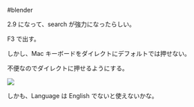 #blender 


2.9 になって、search が強力になったらしい。

F3 で出す。


しかし、Mac キーボードをダイレクトにデフォルトでは押せない。

不便なのでダイレクトに押せるようにする。

![](image-kmyg9rvp.png)

しかも、Language は English でないと使えないかな。
